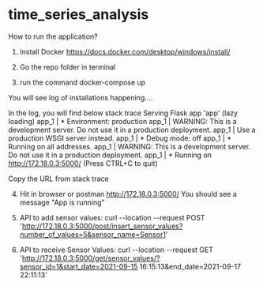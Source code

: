 # time_series_analysis
How to run the application?

1. Install Docker
https://docs.docker.com/desktop/windows/install/

2. Go the repo folder in terminal

3. run the command docker-compose up

You will see log of installations happening....

In the log, you will find below stack trace
Serving Flask app 'app' (lazy loading)
app_1  |  * Environment: production
app_1  |    WARNING: This is a development server. Do not use it in a production deployment.
app_1  |    Use a production WSGI server instead.
app_1  |  * Debug mode: off
app_1  |  * Running on all addresses.
app_1  |    WARNING: This is a development server. Do not use it in a production deployment.
app_1  |  * Running on http://172.18.0.3:5000/ (Press CTRL+C to quit)

Copy the URL from stack trace

4. Hit in browser or postman http://172.18.0.3:5000/ 
  You should see a message "App is running"
  
5. API to add sensor values:
curl --location --request POST 'http://172.18.0.3:5000/post/insert_sensor_values?number_of_values=5&sensor_name=Sensor1'

6. API to receive Sensor Values:
curl --location --request GET 'http://172.18.0.3:5000/get/sensor_values/?sensor_id=1&start_date=2021-09-15 16:15:13&end_date=2021-09-17 22:11:13'
